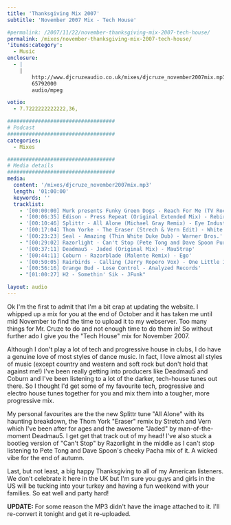 ```yaml
---
title: 'Thanksgiving Mix 2007'
subtitle: 'November 2007 Mix - Tech House'

#permalink: /2007/11/22/november-thanksgiving-mix-2007-tech-house/
permalink: /mixes/november-thanksgiving-mix-2007-tech-house/
'itunes:category':
  - Music
enclosure:
  - |
    |
        http://www.djcruzeaudio.co.uk/mixes/djcruze_november2007mix.mp3
        65792000
        audio/mpeg

votio:
  - 7.7222222222222,36,

###################################
# Podcast
###################################
categories:
  - Mixes

###################################
# Media details
###################################
media:
  content: '/mixes/djcruze_november2007mix.mp3'
  length: '01:00:00'
  keywords: ''
  tracklist:
    - '[00:00:00] Murk presents Funky Green Dogs - Reach For Me (TV Rock & Dirty South Remix) - CR2'
    - '[00:06:35] Edison - Press Repeat (Original Extended Mix) - Rebirth'
    - '[00:10:46] Splittr - All Alone (Michael Gray Remix) - Eye Industries'
    - '[00:17:04] Thom Yorke - The Eraser (Strech & Vern Edit) - White'
    - '[00:23:23] Seal - Amazing (Thin White Duke Dub) - Warner Bros.'
    - "[00:29:02] Razorlight - Can't Stop (Pete Tong and Dave Spoon Pure Pacha Mix) - White"
    - '[00:37:11] Deadmau5 - Jaded (Original Mix) - Mau5trap'
    - '[00:44:11] Coburn - Razorblade (Malente Remix) - Ego'
    - '[00:50:05] Rairbirds - Calling (Jerry Ropero Vox) - One Little Indian'
    - '[00:56:16] Orange Bud - Lose Control - Analyzed Records'
    - "[01:00:27] H2 - Somethin' Sik - JFunk"

layout: audio
---
```


Ok I'm the first to admit that I'm a bit crap at updating the website. I whipped up a mix for you at the end of October and it has taken me until mid November to find the time to upload it to my webserver. Too many things for Mr. Cruze to do and not enough time to do them in! So without further ado I give you the "Tech House" mix for November 2007.

Although I don't play a lot of tech and progressive house in clubs, I do have a genuine love of most styles of dance music. In fact, I love almost all styles of music (except country and western and soft rock but don't hold that against me!) I've been really getting into producers like Deadmau5 and Coburn and I've been listening to a lot of the darker, tech-house tunes out there. So I thought I'd get some of my favourite tech, progressive and electro house tunes together for you and mix them into a tougher, more progressive mix.

My personal favourites are the the new Splittr tune "All Alone" with its haunting breakdown, the Thom York "Eraser" remix by Stretch and Vern which I've been after for ages and the awesome "Jaded" by man-of-the-moment Deadmau5. I get get that track out of my head! I've also stuck a bootleg version of "Can't Stop" by Razorlight in the middle as I can't stop listening to Pete Tong and Dave Spoon's cheeky Pacha mix of it. A wicked vibe for the end of autumn.

Last, but not least, a big happy Thanksgiving to all of my American listeners. We don't celebrate it here in the UK but I'm sure you guys and girls in the US will be tucking into your turkey and having a fun weekend with your families. So eat well and party hard!

**UPDATE:** For some reason the MP3 didn't have the image attached to it. I'll re-convert it tonight and get it re-uploaded.
